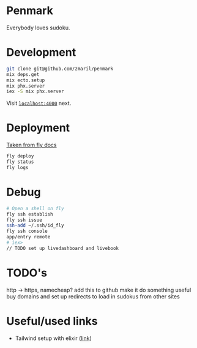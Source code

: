 # Penmark

Everybody loves sudoku.

# Development 

```sh
git clone git@github.com/zmaril/penmark
mix deps.get
mix ecto.setup 
mix phx.server 
iex -S mix phx.server 
```

Visit [`localhost:4000`](http://localhost:4000) next.

# Deployment 

[Taken from fly docs](https://fly.io/docs/getting-started/elixir/)
```sh
fly deploy
fly status
fly logs 
```

# Debug
``` sh
# Open a shell on fly
fly ssh establish
fly ssh issue
ssh-add ~/.ssh/id_fly
fly ssh console
app/entry remote
# iex> 
// TODO set up livedashboard and livebook
```

# TODO's 
http -> https, namecheap? 
add this to github 
make it do something useful 
buy domains and set up redirects to load in sudokus from other sites 

# Useful/used links 
* Tailwind setup with elixir ([link](https://pragmaticstudio.com/tutorials/adding-tailwind-css-to-phoenix))